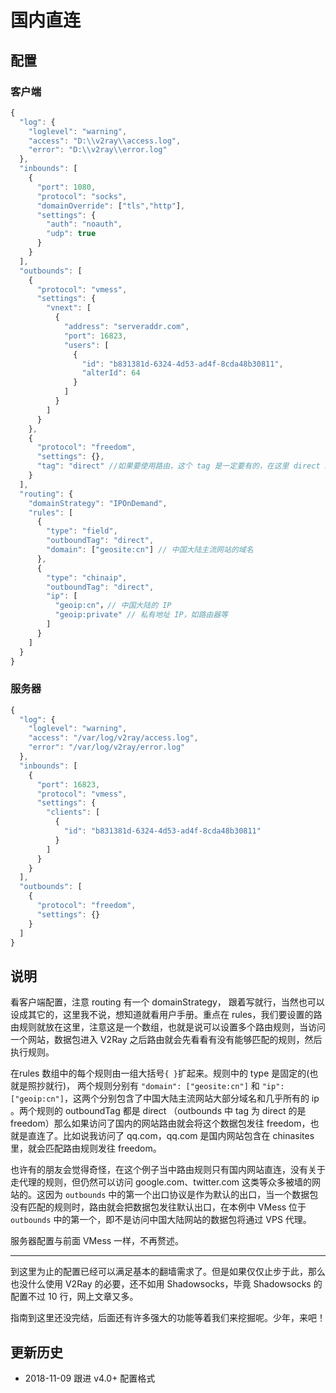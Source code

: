 # 国内直连

## 配置

### 客户端

```javascript
{
  "log": {
    "loglevel": "warning",
    "access": "D:\\v2ray\\access.log",
    "error": "D:\\v2ray\\error.log"
  },
  "inbounds": [
    {
      "port": 1080,
      "protocol": "socks",
      "domainOverride": ["tls","http"],
      "settings": {
        "auth": "noauth",
        "udp": true
      }
    }
  ],
  "outbounds": [
    {
      "protocol": "vmess",
      "settings": {
        "vnext": [
          {
            "address": "serveraddr.com",
            "port": 16823,  
            "users": [
              {
                "id": "b831381d-6324-4d53-ad4f-8cda48b30811",
                "alterId": 64
              }
            ]
          }
        ]
      }
    },
    {
      "protocol": "freedom",
      "settings": {},
      "tag": "direct" //如果要使用路由，这个 tag 是一定要有的，在这里 direct 就是 freedom 的一个标号，在路由中说 direct V2Ray 就知道是这里的 freedom 了
    }    
  ],
  "routing": {
    "domainStrategy": "IPOnDemand",
    "rules": [
      {
        "type": "field",
        "outboundTag": "direct",
        "domain": ["geosite:cn"] // 中国大陆主流网站的域名
      },
      {
        "type": "chinaip",
        "outboundTag": "direct",
        "ip": [
          "geoip:cn"，// 中国大陆的 IP
          "geoip:private" // 私有地址 IP，如路由器等
        ]
      }
    ]
  }
}
```

### 服务器

```javascript
{
  "log": {
    "loglevel": "warning",
    "access": "/var/log/v2ray/access.log",
    "error": "/var/log/v2ray/error.log"
  },
  "inbounds": [
    {
      "port": 16823,
      "protocol": "vmess",    
      "settings": {
        "clients": [
          {
            "id": "b831381d-6324-4d53-ad4f-8cda48b30811"
          }
        ]
      }
    }
  ],
  "outbounds": [
    {
      "protocol": "freedom",
      "settings": {}
    }
  ]
}
```

## 说明

看客户端配置，注意 routing 有一个 domainStrategy， 跟着写就行，当然也可以设成其它的，这里我不说，想知道就看用户手册。重点在 rules，我们要设置的路由规则就放在这里，注意这是一个数组，也就是说可以设置多个路由规则，当访问一个网站，数据包进入 V2Ray 之后路由就会先看看有没有能够匹配的规则，然后执行规则。

在rules 数组中的每个规则由一组大括号`{ }`扩起来。规则中的 type 是固定的(也就是照抄就行)， 两个规则分别有 `"domain": ["geosite:cn"]` 和 `"ip": ["geoip:cn"]`，这两个分别包含了中国大陆主流网站大部分域名和几乎所有的 ip 。两个规则的 outboundTag 都是 direct （outbounds 中 tag 为 direct 的是 freedom）那么如果访问了国内的网站路由就会将这个数据包发往 freedom，也就是直连了。比如说我访问了 qq.com，qq.com 是国内网站包含在 chinasites 里，就会匹配路由规则发往 freedom。

也许有的朋友会觉得奇怪，在这个例子当中路由规则只有国内网站直连，没有关于走代理的规则，但仍然可以访问 google.com、twitter.com 这类等众多被墙的网站的。这因为 `outbounds` 中的第一个出口协议是作为默认的出口，当一个数据包没有匹配的规则时，路由就会把数据包发往默认出口，在本例中 VMess 位于 `outbounds` 中的第一个，即不是访问中国大陆网站的数据包将通过 VPS 代理。

服务器配置与前面 VMess 一样，不再赘述。

-----
到这里为止的配置已经可以满足基本的翻墙需求了。但是如果仅仅止步于此，那么也没什么使用 V2Ray 的必要，还不如用 Shadowsocks，毕竟 Shadowsocks 的配置不过 10 行，网上文章又多。

指南到这里还没完结，后面还有许多强大的功能等着我们来挖掘呢。少年，来吧！

## 更新历史

- 2018-11-09 跟进 v4.0+ 配置格式

